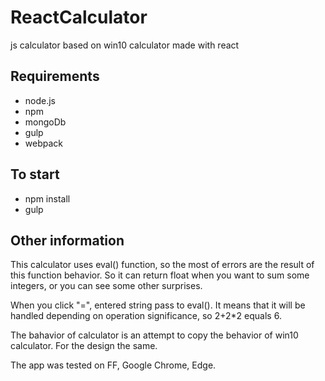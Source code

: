 # ReactCalculator
js calculator based on win10 calculator made with react

## Requirements

- node.js
- npm
- mongoDb
- gulp
- webpack

## To start

- npm install
- gulp

## Other information

This calculator uses eval() function, so the most of errors are the result of this function behavior. So it can return float when you want to sum some integers, or you can see some other surprises.

When you click "=", entered string pass to eval(). It means that it will be handled depending on operation significance, so 2+2*2 equals 6.

The bahavior of calculator is an attempt to copy the behavior of win10 calculator. For the design the same.

The app was tested on FF, Google Chrome, Edge.
